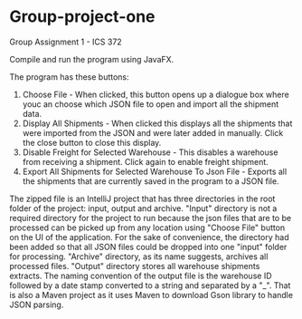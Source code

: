 # Group-project-one

Group Assignment 1 - ICS 372

Compile and run the program using JavaFX.

The program has these buttons:

1. Choose File - When clicked, this button opens up a dialogue box where youc an choose which JSON file to open and import all the shipment data.
2. Display All Shipments - When clicked this displays all the shipments that were imported from the JSON and were later added in manually. Click the close button to close this display.
3. Disable Freight for Selected Warehouse - This disables a warehouse from receiving a shipment. Click again to enable freight shipment.
4. Export All Shipments for Selected Warehouse To Json File - Exports all the shipments that are currently saved in the program to a JSON file.

The zipped file is an IntelliJ project that has three directories in the root folder of the project: input, output and archive. "Input" directory is not a required directory for the project to run because the json files that are to be processed can be picked up from any location using "Choose File" button on the UI of the application. For the sake of convenience, the directory had been added so that all JSON files could be dropped into one "input" folder for processing. "Archive" directory, as its name suggests, archives all processed files. "Output" directory stores all warehouse shipments extracts. The naming convention of the output file is the warehouse ID followed by a date stamp converted to a string and separated by a "\_". That is also a Maven project as it uses Maven to download Gson library to handle JSON parsing.
